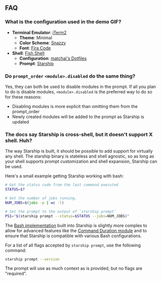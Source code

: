 ## FAQ

### What is the configuration used in the demo GIF?

- **Terminal Emulator**: [iTerm2](#)
  - **Theme**: Minimal
  - **Color Scheme**: [Snazzy](#)
  - **Font**: [Fira Code](#)
- **Shell**: [Fish Shell](#)
  - **Configuration**: [matchai's Dotfiles](#)
  - **Prompt**: [Starship](#)

### Do `prompt_order` `<module>.disabled` do the same thing?

Yes, they can both be used to disable modules in the prompt. If all you plan to do is disable modules, `<module>.disabled` is the preferred way to do so for these reasons:

- Disabling modules is more explicit than omitting them from the prompt_order
- Newly created modules will be added to the prompt as Starship is updated

### The docs say Starship is cross-shell, but it doesn't support X shell. Huh?

The way Starship is built, it should be possible to add support for virtually any shell. The starship binary is stateless and shell agnostic, so as long as your shell supports prompt customization and shell expansion, Starship can be used.

Here's a small example getting Starship working with bash:

```sh
# Get the status code from the last command executed
STATUS=$?

# Get the number of jobs running.
NUM_JOBS=$(jobs -p | wc -l)

# Set the prompt to the output of `starship prompt`
PS1="$(starship prompt --status=$STATUS --jobs=NUM_JOBS)"
```

The [Bash implementation](#) built into Starship is slightly more complex to allow for advanced features like the [Command Duration module](https://starship.rs/config/#Command-Duration) and to ensure that Starship is compatible with various Bash configurations.

For a list of all flags accepted by `starship prompt`, use the following command:

```sh
starship prompt --version
```

The prompt will use as much context as is provided, but no flags are "required".
